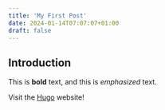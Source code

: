 ```yaml
---
title: 'My First Post'
date: 2024-01-14T07:07:07+01:00
draft: false
---
```


## Introduction

This is **bold** text, and this is *emphasized* text.

Visit the [Hugo](https://gohugo.io) website!